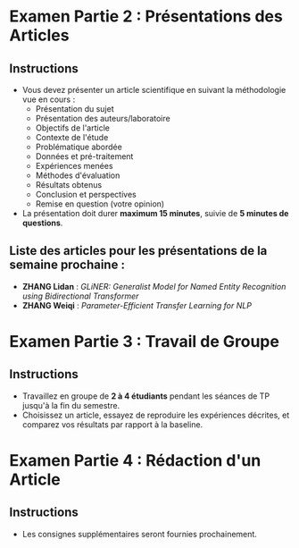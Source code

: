
# Examen Partie 2 : Présentations des Articles

## Instructions
- Vous devez présenter un article scientifique en suivant la méthodologie vue en cours :
  - Présentation du sujet
  - Présentation des auteurs/laboratoire
  - Objectifs de l'article
  - Contexte de l'étude
  - Problématique abordée
  - Données et pré-traitement
  - Expériences menées
  - Méthodes d'évaluation
  - Résultats obtenus
  - Conclusion et perspectives
  - Remise en question (votre opinion) 
- La présentation doit durer **maximum 15 minutes**, suivie de **5 minutes de questions**.

## Liste des articles pour les présentations de la semaine prochaine :
- **ZHANG Lidan** : *GLiNER: Generalist Model for Named Entity Recognition using Bidirectional Transformer*
- **ZHANG Weiqi** : *Parameter-Efficient Transfer Learning for NLP*


# Examen Partie 3 : Travail de Groupe

## Instructions
- Travaillez en groupe de **2 à 4 étudiants** pendant les séances de TP jusqu'à la fin du semestre.
- Choisissez un article, essayez de reproduire les expériences décrites, et comparez vos résultats par rapport à la baseline.

# Examen Partie 4 : Rédaction d'un Article

## Instructions
- Les consignes supplémentaires seront fournies prochainement.


